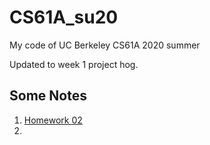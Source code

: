 # CS61A_su20

My code of UC Berkeley CS61A 2020 summer

Updated to week 1 project hog. 

## Some Notes

1. [Homework 02](w1/hw02/HW02.md)
2. 